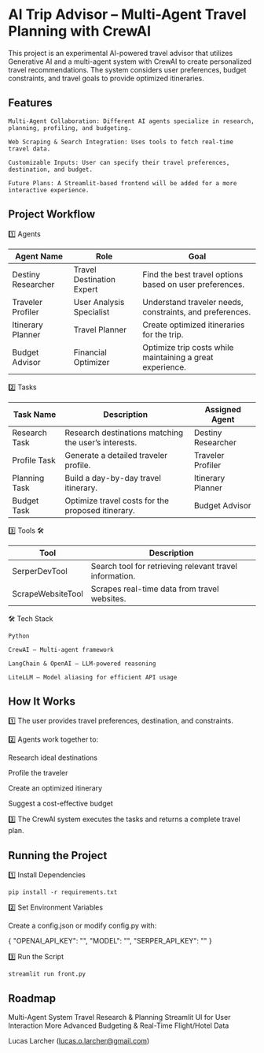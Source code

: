 # AI Trip Advisor – Multi-Agent Travel Planning with CrewAI

This project is an experimental AI-powered travel advisor that utilizes Generative AI and a multi-agent system with CrewAI to create personalized travel recommendations. The system considers user preferences, budget constraints, and travel goals to provide optimized itineraries.
## Features

    Multi-Agent Collaboration: Different AI agents specialize in research, planning, profiling, and budgeting.

    Web Scraping & Search Integration: Uses tools to fetch real-time travel data.

    Customizable Inputs: User can specify their travel preferences, destination, and budget.

    Future Plans: A Streamlit-based frontend will be added for a more interactive experience.

## Project Workflow

1️⃣ Agents

| Agent Name          | Role                      | Goal                                                   |
|---------------------|--------------------------|--------------------------------------------------------|
| Destiny Researcher | Travel Destination Expert | Find the best travel options based on user preferences. |
| Traveler Profiler  | User Analysis Specialist  | Understand traveler needs, constraints, and preferences. |
| Itinerary Planner  | Travel Planner            | Create optimized itineraries for the trip.             |
| Budget Advisor     | Financial Optimizer       | Optimize trip costs while maintaining a great experience. |


2️⃣ Tasks 

| Task Name       | Description                                    | Assigned Agent        |
|----------------|------------------------------------------------|-----------------------|
| Research Task  | Research destinations matching the user’s interests. | Destiny Researcher    |
| Profile Task   | Generate a detailed traveler profile.          | Traveler Profiler     |
| Planning Task  | Build a day-by-day travel itinerary.           | Itinerary Planner     |
| Budget Task    | Optimize travel costs for the proposed itinerary. | Budget Advisor       |



3️⃣ Tools 🛠️

| Tool              | Description                                      |
|------------------|--------------------------------------------------|
| SerperDevTool    | Search tool for retrieving relevant travel information. |
| ScrapeWebsiteTool | Scrapes real-time data from travel websites.    |

🛠️ Tech Stack

    Python

    CrewAI – Multi-agent framework

    LangChain & OpenAI – LLM-powered reasoning

    LiteLLM – Model aliasing for efficient API usage

## How It Works

1️⃣ The user provides travel preferences, destination, and constraints.

2️⃣ Agents work together to:

Research ideal destinations

Profile the traveler

Create an optimized itinerary

Suggest a cost-effective budget

3️⃣ The CrewAI system executes the tasks and returns a complete travel plan.

## Running the Project

1️⃣ Install Dependencies

    pip install -r requirements.txt

2️⃣ Set Environment Variables

Create a config.json or modify config.py with:

{
    "OPENAI_API_KEY": "",
    "MODEL": "",
    "SERPER_API_KEY": ""
}


3️⃣ Run the Script

    streamlit run front.py

## Roadmap

Multi-Agent System
Travel Research & Planning
Streamlit UI for User Interaction
More Advanced Budgeting & Real-Time Flight/Hotel Data

Lucas Larcher (lucas.o.larcher@gmail.com)
